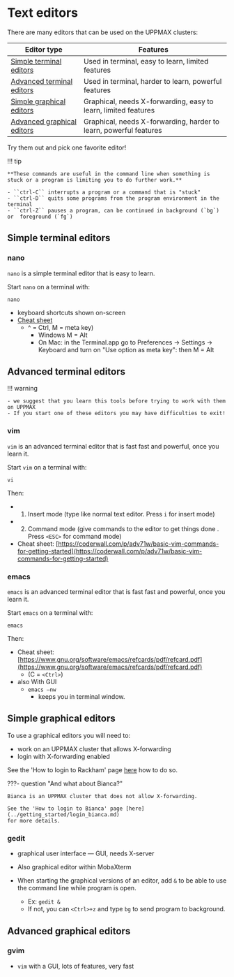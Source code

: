 # Text editors

There are many editors that can be used on the UPPMAX clusters:

Editor type                                                 |Features
------------------------------------------------------------|-----------------------------------------------------
[Simple terminal editors](#simple-terminal-editors)         |Used in terminal, easy to learn, limited features
[Advanced terminal editors](#advanced-terminal-editors)     |Used in terminal, harder to learn, powerful features
[Simple graphical editors](#simple-graphical-editors)       |Graphical, needs X-forwarding, easy to learn, limited features
[Advanced graphical editors](#advanced-graphical-editors)   |Graphical, needs X-forwarding, harder to learn, powerful features

Try them out and pick one favorite editor!

!!! tip

    **These commands are useful in the command line when something is stuck or a program is limiting you to do further work.**

    - ``ctrl-C`` interrupts a program or a command that is "stuck"
    - ``ctrl-D`` quits some programs from the program environment in the terminal
    - ``ctrl-Z`` pauses a program, can be continued in background (`bg`) or  foreground (`fg`)

## Simple terminal editors

### nano 

`nano` is a simple terminal editor that is easy to learn.

Start `nano` on a terminal with:

```
nano
```


- keyboard shortcuts shown on-screen
- [Cheat sheet](https://www.nano-editor.org/dist/latest/cheatsheet.html) 
  - ^ = Ctrl, M = meta key)
    - Windows M = Alt
    - On Mac: in the Terminal.app go to Preferences -> Settings -> Keyboard and turn on "Use option as meta key": then M = Alt

## Advanced terminal editors

!!! warning

    - we suggest that you learn this tools before trying to work with them on UPPMAX
    - If you start one of these editors you may have difficulties to exit!

### vim

`vim` is an advanced terminal editor that is fast fast and powerful, once you learn it.

Start `vim` on a terminal with:

```
vi
```

Then:

  - 1. Insert mode (type like normal text editor. Press ``i`` for insert mode)
  - 2. Command mode (give commands to the editor to get things done . Press `<ESC>` for command mode)
  - Cheat sheet: [https://coderwall.com/p/adv71w/basic-vim-commands-for-getting-started](https://coderwall.com/p/adv71w/basic-vim-commands-for-getting-started)
 
### emacs

`emacs` is an advanced terminal editor that is fast fast and powerful, once you learn it.

Start `emacs` on a terminal with:

```
emacs
```

Then:

  - Cheat sheet: [https://www.gnu.org/software/emacs/refcards/pdf/refcard.pdf](https://www.gnu.org/software/emacs/refcards/pdf/refcard.pdf)
    - (C = `<Ctrl>`)
- also With GUI
   - ``emacs –nw``
     - keeps you in terminal window.

## Simple graphical editors

To use a graphical editors you will need to:

- work on an UPPMAX cluster that allows X-forwarding
- login with X-forwarding enabled

See the 'How to login to Rackham' page [here](../getting_started/login_rackham.md)
how to do so.

???- question "And what about Bianca?"

    Bianca is an UPPMAX cluster that does not allow X-forwarding.

    See the 'How to login to Bianca' page [here](../getting_started/login_bianca.md)
    for more details.

### gedit 

- graphical user interface — GUI, needs X-server
- Also graphical editor within MobaXterm

- When starting the graphical versions of an editor, add ``&`` to be able to use the command line while program is open.
  - Ex: `gedit &`
  - If not, you can `<Ctrl>+z` and type `bg` to send program to background.

## Advanced graphical editors

### gvim

- ``vim`` with a GUI, lots of features, very fast
